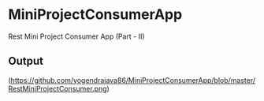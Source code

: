 # MiniProjectConsumerApp
Rest Mini Project Consumer App (Part - II)

## Output

(https://github.com/yogendrajava86/MiniProjectConsumerApp/blob/master/RestMiniProjectConsumer.png)
